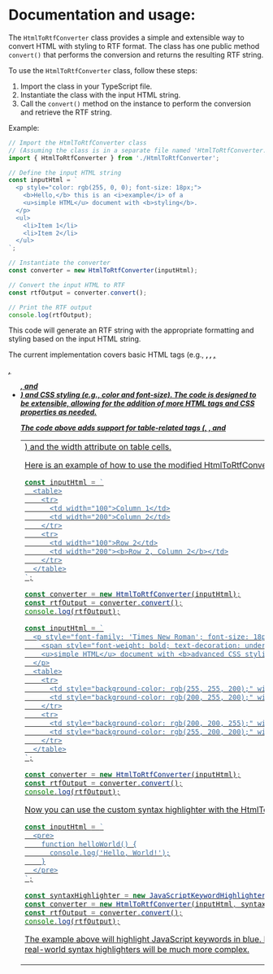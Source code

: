 
# Documentation and usage:

The `HtmlToRtfConverter` class provides a simple and extensible way to convert HTML with styling to RTF format. The class has one public method `convert()` that performs the conversion and returns the resulting RTF string.

To use the `HtmlToRtfConverter` class, follow these steps:

1. Import the class in your TypeScript file.
2. Instantiate the class with the input HTML string.
3. Call the `convert()` method on the instance to perform the conversion and retrieve the RTF string.

Example:

```typescript
// Import the HtmlToRtfConverter class
// (Assuming the class is in a separate file named 'HtmlToRtfConverter.ts')
import { HtmlToRtfConverter } from './HtmlToRtfConverter';

// Define the input HTML string
const inputHtml = `
  <p style="color: rgb(255, 0, 0); font-size: 18px;">
    <b>Hello,</b> this is an <i>example</i> of a
    <u>simple HTML</u> document with <b>styling</b>.
  </p>
  <ul>
    <li>Item 1</li>
    <li>Item 2</li>
  </ul>
`;

// Instantiate the converter
const converter = new HtmlToRtfConverter(inputHtml);

// Convert the input HTML to RTF
const rtfOutput = converter.convert();

// Print the RTF output
console.log(rtfOutput);
```

This code will generate an RTF string with the appropriate formatting and styling based on the input HTML string.

The current implementation covers basic HTML tags (e.g., <b>, <i>, <u>, <p>, <ul>, and <li>) and CSS styling (e.g., color and font-size). The code is designed to be extensible, allowing for the addition of more HTML tags and CSS properties as needed.

The code above adds support for table-related tags (<table>, <tr>, and <td>) and the width attribute on table cells.

Here is an example of how to use the modified HtmlToRtfConverter class to convert an HTML table to an RTF table:
```typescript
const inputHtml = `
  <table>
    <tr>
      <td width="100">Column 1</td>
      <td width="200">Column 2</td>
    </tr>
    <tr>
      <td width="100">Row 2</td>
      <td width="200"><b>Row 2, Column 2</b></td>
    </tr>
  </table>
`;

const converter = new HtmlToRtfConverter(inputHtml);
const rtfOutput = converter.convert();
console.log(rtfOutput);
```

```typescript
const inputHtml = `
  <p style="font-family: 'Times New Roman'; font-size: 18px; text-align: center;">
    <span style="font-weight: bold; text-decoration: underline;">Hello,</span> this is an <i>example</i> of a
    <u>simple HTML</u> document with <b>advanced CSS styling</b>.
  </p>
  <table>
    <tr>
      <td style="background-color: rgb(255, 255, 200);" width="100">Column 1</td>
      <td style="background-color: rgb(200, 255, 200);" width="200">Column 2</td>
    </tr>
    <tr>
      <td style="background-color: rgb(200, 200, 255);" width="100">Row 2</td>
      <td style="background-color: rgb(255, 200, 200);" width="200"><b>Row 2, Column 2</b></td>
    </tr>
  </table>
`;

const converter = new HtmlToRtfConverter(inputHtml);
const rtfOutput = converter.convert();
console.log(rtfOutput);
```

Now you can use the custom syntax highlighter with the HtmlToRtfConverter class:

```typescript
const inputHtml = `
  <pre>
    function helloWorld() {
      console.log('Hello, World!');
    }
  </pre>
`;

const syntaxHighlighter = new JavaScriptKeywordHighlighter();
const converter = new HtmlToRtfConverter(inputHtml, syntaxHighlighter);
const rtfOutput = converter.convert();
console.log(rtfOutput);
```

The example above will highlight JavaScript keywords in blue. Keep in mind that this is a very basic example, and real-world syntax highlighters will be much more complex.